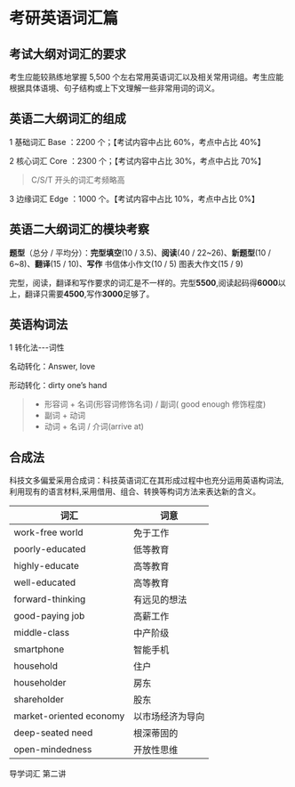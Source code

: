 # 考研英语词汇篇

## 考试大纲对词汇的要求

考生应能较熟练地掌握 5,500 个左右常用英语词汇以及相关常用词组。考生应能根据具体语境、句子结构或上下文理解一些非常用词的词义。

## 英语二大纲词汇的组成

1 基础词汇 Base ：2200 个；【考试内容中占比 60%，考点中占比 40%】

2 核心词汇 Core ：2300 个；【考试内容中占比 30%，考点中占比 70%】

> C/S/T 开头的词汇考频略高

3 边缘词汇 Edge ：1000 个。【考试内容中占比 10%，考点中占比 0%】

## 英语二大纲词汇的模块考察

**题型**（总分 / 平均分）：**完型填空**(10 / 3.5)、**阅读**(40 / 22~26)、**新题型**(10 / 6~8)、**翻译**(15 / 10)、**写作** 书信体小作文(10 / 5) 图表大作文(15 / 9)

完型，阅读，翻译和写作要求的词汇是不一样的。完型**5500**,阅读起码得**6000**以上，翻译只需要**4500**,写作**3000**足够了。

## 英语构词法

1 转化法---词性

名动转化：Answer, love

形动转化：dirty one’s hand

> - 形容词 + 名词(形容词修饰名词) / 副词( good enough 修饰程度)
> - 副词 + 动词
> - 动词 + 名词 / 介词(arrive at)

## 合成法

科技文多偏爱采用合成词：科技英语词汇在其形成过程中也充分运用英语构词法,利用现有的语言材料,采用借用、组合、转换等构词方法来表达新的含义。

| 词汇 | 词意 |
| -- | -- |
| work-free world | 免于工作 |
| poorly-educated | 低等教育 |
| highly-educate | 高等教育 |
| well-educated | 高等教育 |
| forward-thinking | 有远见的想法 |
| good-paying job | 高薪工作 |
| middle-class | 中产阶级 |
| smartphone | 智能手机 |
| household | 住户 |
| householder | 房东 |
| shareholder | 股东 |
| market-oriented economy | 以市场经济为导向 |
| deep-seated need | 根深蒂固的 |
| open-mindedness | 开放性思维 |


导学词汇 第二讲 